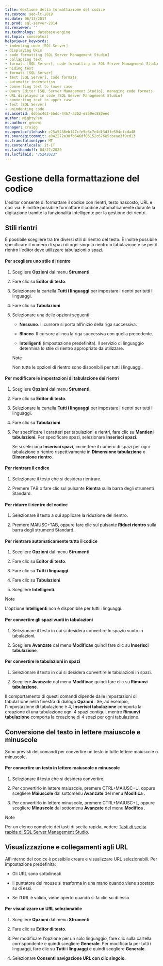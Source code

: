 ```yaml
---
title: Gestione della formattazione del codice
ms.custom: seo-lt-2019
ms.date: 06/13/2017
ms.prod: sql-server-2014
ms.reviewer: ''
ms.technology: database-engine
ms.topic: conceptual
helpviewer_keywords:
- indenting code [SQL Server]
- displaying URLs
- code formatting [SQL Server Management Studio]
- collapsing text
- formats [SQL Server], code formatting in SQL Server Management Studio
- hiding text
- formats [SQL Server]
- text [SQL Server], code formats
- automatic indentation
- converting text to lower case
- Query Editor [SQL Server Management Studio], managing code formats
- URL displayed in code [SQL Server Management Studio]
- converting text to upper case
- text [SQL Server]
- unindenting code
ms.assetid: ddbac4d2-6bdc-4467-a352-e869ec880eed
author: MightyPen
ms.author: genemi
manager: craigg
ms.openlocfilehash: e25a5438eb147cfe5e3c7e4df3d3fe504cfcda48
ms.sourcegitcommit: e042272a38fb646df05152c676e5cbeae3f9cd13
ms.translationtype: MT
ms.contentlocale: it-IT
ms.lasthandoff: 04/27/2020
ms.locfileid: "75242023"
---
```

# <a name="manage-code-formatting"></a>Gestione della formattazione del codice
  L'editor consente di formattare il codice con rientri, testo nascosto, URL e così via. È inoltre possibile formattare il codice automaticamente durante la digitazione tramite la funzionalità intelligente per la gestione dei rientri.  
  
## <a name="indenting"></a>Stili rientri  
 È possibile scegliere tra tre diversi stili di rientro del testo. È inoltre possibile specificare il numero di spazi di ogni singolo rientro o tabulazione e se per il rientro l'editor deve utilizzare tabulazioni o spazi.  
  
#### <a name="to-choose-an-indenting-style"></a>Per scegliere uno stile di rientro  
  
1.  Scegliere **Opzioni** dal menu **Strumenti**.  
  
2.  Fare clic su **Editor di testo**.  
  
3.  Selezionare la cartella **Tutti i linguaggi** per impostare i rientri per tutti i linguaggi.  
  
4.  Fare clic su **Tabulazioni**.  
  
5.  Selezionare una delle opzioni seguenti:  
  
    -   **Nessuno**. Il cursore si porta all'inizio della riga successiva.  
  
    -   **Blocco**. Il cursore allinea la riga successiva con quella precedente.  
  
    -   **Intelligenti** (impostazione predefinita). Il servizio di linguaggio determina lo stile di rientro appropriato da utilizzare.  
  
    > [!NOTE]  
    >  Non tutte le opzioni di rientro sono disponibili per tutti i linguaggi.  
  
#### <a name="to-change-indent-tab-settings"></a>Per modificare le impostazioni di tabulazione dei rientri  
  
1.  Scegliere **Opzioni** dal menu **Strumenti**.  
  
2.  Fare clic su **Editor di testo**.  
  
3.  Selezionare la cartella **Tutti i linguaggi** per impostare i rientri per tutti i linguaggi.  
  
4.  Fare clic su **Tabulazioni**.  
  
5.  Per specificare i caratteri per tabulazioni e rientri, fare clic su **Mantieni tabulazioni**. Per specificare spazi, selezionare **Inserisci spazi**.  
  
     Se si seleziona **Inserisci spazi**, immettere il numero di spazi per ogni tabulazione o rientro rispettivamente in **Dimensione tabulazione** o **Dimensione rientro**.  
  
#### <a name="to-indent-code"></a>Per rientrare il codice  
  
1.  Selezionare il testo che si desidera rientrare.  
  
2.  Premere TAB o fare clic sul pulsante **Rientra** sulla barra degli strumenti Standard.  
  
#### <a name="to-unindent-code"></a>Per ridurre il rientro del codice  
  
1.  Selezionare il testo a cui applicare la riduzione del rientro.  
  
2.  Premere MAIUSC+TAB, oppure fare clic sul pulsante **Riduci rientro** sulla barra degli strumenti Standard.  
  
#### <a name="to-automatically-indent-all-of-your-code"></a>Per rientrare automaticamente tutto il codice  
  
1.  Scegliere **Opzioni** dal menu **Strumenti**.  
  
2.  Fare clic su **Editor di testo**.  
  
3.  Fare clic su **Tutti i linguaggi**.  
  
4.  Fare clic su **Tabulazioni**.  
  
5.  Scegliere **Intelligenti**.  
  
> [!NOTE]  
>  L'opzione **Intelligenti** non è disponibile per tutti i linguaggi.  
  
#### <a name="to-convert-white-space-to-tabs"></a>Per convertire gli spazi vuoti in tabulazioni  
  
1.  Selezionare il testo in cui si desidera convertire lo spazio vuoto in tabulazioni.  
  
2.  Scegliere **Avanzate** dal menu **Modifica**e quindi fare clic su **Inserisci tabulazione**.  
  
#### <a name="to-convert-tabs-to-spaces"></a>Per convertire le tabulazioni in spazi  
  
1.  Selezionare il testo in cui si desidera convertire le tabulazioni in spazi.  
  
2.  Scegliere **Avanzate** dal menu **Modifica**e quindi fare clic su **Rimuovi tabulazione**.  
  
 Il comportamento di questi comandi dipende dalle impostazioni di tabulazione nella finestra di dialogo **Opzioni** . Se, ad esempio, l'impostazione di tabulazione è 4, **Inserisci tabulazione** comporta la creazione di una tabulazione ogni 4 spazi contigui, mentre **Rimuovi tabulazione** comporta la creazione di 4 spazi per ogni tabulazione.  
  
## <a name="converting-text-to-upper-and-lower-case"></a>Conversione del testo in lettere maiuscole e minuscole  
 Sono previsti dei comandi per convertire un testo in tutte lettere maiuscole o minuscole.  
  
#### <a name="to-switch-text-to-upper-or-lower-case"></a>Per convertire un testo in lettere maiuscole o minuscole  
  
1.  Selezionare il testo che si desidera convertire.  
  
2.  Per convertirlo in lettere maiuscole, premere CTRL+MAIUSC+U, oppure scegliere **Maiuscole** dal sottomenu **Avanzate** del menu **Modifica** .  
  
3.  Per convertirlo in lettere minuscole, premere CTRL+MAIUSC+L, oppure scegliere **Minuscole** dal sottomenu **Avanzate** del menu **Modifica** .  
  
> [!NOTE]  
>  Per un elenco completo dei tasti di scelta rapida, vedere [Tasti di scelta rapida di SQL Server Management Studio](../../ssms/sql-server-management-studio-keyboard-shortcuts.md).  
  
## <a name="displaying-and-linking-to-urls"></a>Visualizzazione e collegamenti agli URL  
 All'interno del codice è possibile creare e visualizzare URL selezionabili. Per impostazione predefinita:  
  
-   Gli URL sono sottolineati.  
  
-   Il puntatore del mouse si trasforma in una mano quando viene spostato su di essi.  
  
-   Se l'URL è valido, viene aperto quando si fa clic su di esso.  
  
#### <a name="to-display-a-clickable-url"></a>Per visualizzare un URL selezionabile  
  
1.  Scegliere **Opzioni** dal menu **Strumenti**.  
  
2.  Fare clic su **Editor di testo**.  
  
3.  Per modificare l'opzione per un solo linguaggio, fare clic sulla cartella corrispondente e quindi scegliere **Generale**. Per modificarla per tutti i linguaggi, fare clic su **Tutti i linguaggi** e quindi scegliere **Generale**.  
  
4.  Selezionare **Consenti navigazione URL con clic singolo**.  
  
  
